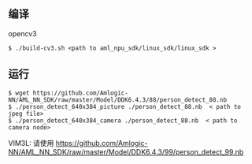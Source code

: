 ## 编译

opencv3

```shell
$ ./build-cv3.sh <path to aml_npu_sdk/linux_sdk/linux_sdk >
```

## 运行

```shell
$ wget https://github.com/Amlogic-NN/AML_NN_SDK/raw/master/Model/DDK6.4.3/88/person_detect_88.nb
$ ./person_detect_640x384_picture ./person_detect_88.nb  < path to jpeg file>
$ ./person_detect_640x384_camera ./person_detect_88.nb  < path to camera node>
```

VIM3L: 请使用 https://github.com/Amlogic-NN/AML_NN_SDK/raw/master/Model/DDK6.4.3/99/person_detect_99.nb

